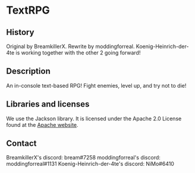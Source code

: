 # TextRPG
## History
Original by BreamkillerX. 
Rewrite by moddingforreal. 
Koenig-Heinrich-der-4te is working together with the other 2 going forward! 

## Description
An in-console text-based RPG!
Fight enemies, level up, and try not to die!

## Libraries and licenses
We use the Jackson library. It is licensed under the Apache 2.0 License found at the [Apache website](https://www.apache.org/licenses/LICENSE-2.0).

## Contact
BreamkillerX's discord: bream#7258
moddingforreal's discord: moddingforreal#1131
Koenig-Heinrich-der-4te's discord: NiMo#6410
